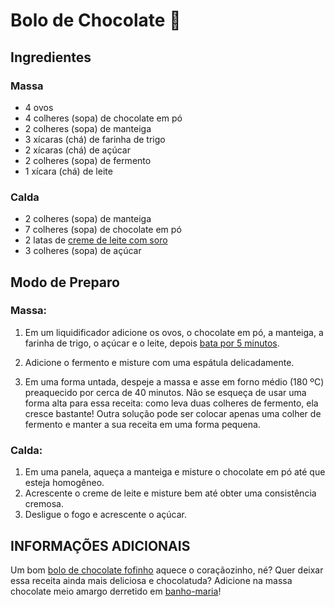 # Bolo de Chocolate :cake:

## Ingredientes

### Massa

- 4 ovos
- 4 colheres (sopa) de chocolate em pó
- 2 colheres (sopa) de manteiga
- 3 xícaras (chá) de farinha de trigo
- 2 xícaras (chá) de açúcar
- 2 colheres (sopa) de fermento
- 1 xícara (chá) de leite

### Calda

- 2 colheres (sopa) de manteiga
- 7 colheres (sopa) de chocolate em pó
- 2 latas de [creme de leite com soro](https://blog.tudogostoso.com.br/dicas-de-cozinha/como-tirar-soro-do-creme-de-leite/)
- 3 colheres (sopa) de açúcar

## Modo de Preparo

### **Massa:**

1. Em um liquidificador adicione os ovos, o chocolate em pó, a manteiga, a farinha de trigo, o açúcar e o leite, depois [bata por 5 minutos](https://blog.tudogostoso.com.br/cardapios/bolo-de-chocolate-batido-a-mao/).

2. Adicione o fermento e misture com uma espátula delicadamente.

3. Em uma forma untada, despeje a massa e asse em forno médio (180 ºC) preaquecido por cerca de 40 minutos. Não se esqueça de usar uma forma alta para essa receita: como leva duas colheres de fermento, ela cresce bastante! Outra solução pode ser colocar apenas uma colher de fermento e manter a sua receita em uma forma pequena.

   

### **Calda:**

1. Em uma panela, aqueça a manteiga e misture o chocolate em pó até que esteja homogêneo.
2. Acrescente o creme de leite e misture bem até obter uma consistência cremosa.
3. Desligue o fogo e acrescente o açúcar.

## INFORMAÇÕES ADICIONAIS

Um bom [bolo de chocolate fofinho](https://blog.tudogostoso.com.br/cardapios/receita-de-bolo-de-chocolate-fofinho/) aquece o coraçãozinho, né? Quer deixar essa receita ainda mais deliciosa e chocolatuda? Adicione na massa chocolate meio amargo derretido em [banho-maria](https://blog.tudogostoso.com.br/dicas-de-cozinha/como-fazer/como-derreter-chocolate-em-banho-maria/)! 